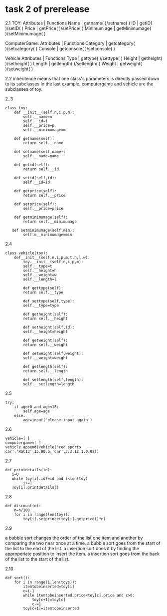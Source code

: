 # task 2 of prerelease

2.1
TOY:
Attributes        | Functions
Name              | getname( )/setname( )
ID                    | getID( )/setID( )
Price               | getPrice( )/setPrice( )
Minimum age  | getMinimumage( )/setMinimumage( )

ComputerGame:
Attributes        | Functions
Category         | getcategory( )/setcategory( )
Console          | getconsole( )/setconsole( )

Vehicle
Attributes        | Functions
Type                | gettype( )/settype( )
Height             | getheight( )/setheight( )
Length             | getlength( )/setlength( )
Weight             | getweight( )/setweight( )

2.2
inheritence means that one class's parameters is directly passed down to its subclasses
In the last example, computergame and vehicle are the subclasses of toy.

2..3

    class toy:
        def __init__(self,n,i,p,m):
            self.__name=n
            self.__id=i
            self.__price=p
            self.__minimumage=m
        
        def getname(self):
            return self.__name
            
        def setname(self,name):
            self.__name=name
            
        def getid(self):
            return self.__id
        
        def setid(self,id):
            self.__id=id
        
        def getprice(self):
            return self.__price
            
        def setprice(self):
            self.__price=price
        
        def getminimumage(self):
            return self.__minimumage
       
       def setminimumage(self,min):
            self.m__minimumage=mim
            
        
2.4

    class vehicle(toy):
        def__init__(self,n,i,p,m,t,h,l,w):
            toy.__init__(self,n,i,p,m):
            self.__type=t
            self.__height=h
            self.__weight=w
            self.__length=l
            
            def gettype(self):
            return self.__type
            
            def settype(self,type):
            self.__type=type
            
            def getheight(self):
            return self.__height
            
            def setheight(self,id):
            self.__height=height
            
            def getweight(self):
            return self.__weight
            
            def setweight(self,weight):
            self.__weight=weight
            
            def getlength(self):
            return self.__length
            
            def setlength(self,length):
            self.__setlength=length
            
            
2.5

    try:
        if age>0 and age<18:
            self.age=age
        else:
            age=input('please input again')
        

2.6

    vehicle=[ ]
    computergame=[ ]
    vehicle.append(vehicle('red sports car','RSC13',15.00,6,'car',3.3,12.1,0.08))
    
2.7

    def printdetails(id):
       i=0
       while toy[i].id!=id and i<len(toy)
            i+=1
       Toy[i].printdetails()
        
        
2.8

    def discount(n):
        n=n/100
        for i in range(len(toy)):
            toy[i].setprince(toy[i].getprice()*n)
    

2.9

 a bubble sort changes the order of the list one item and another by comparing the two near once at a time.
 a bubble sort goes from the start of the list to the end  of the list.
 a insertion sort does it by finding the approperiate position to insert the item.
 a insertion sort goes from the back of the list to the start of the list.
 
 
 2.10
 
    def sort():
        for i in range(1,len(toys)):
            itemtobeinserted=toy[i]
            c=i-1
            while itemtobeinserted.price<toy[c].price and c>0:
                toy[c+1]=toy[c]
                c-=1
            toy[c+1]=itemtobeinserted







